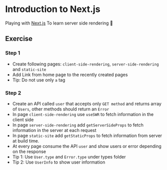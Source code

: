 # Introduction to Next.js

Playing with [Next.js](https://nextjs.org/learn/basics/create-nextjs-app?utm_source=next-site&utm_medium=homepage-cta&utm_campaign=next-website)
To learn server side rendering 🎉

## Exercise

### Step 1

- Create following pages: `client-side-rendering`, `server-side-rendering` and `static-site`
- Add Link from home page to the recently created pages
- Tip: Do not use only `a` tag

### Step 2

- Create an API called `user` that accepts only `GET method` and returns array of `Users`, other methods should return an `Error`
- In page `client-side-rendering` use `useSWR` to fetch information in the client side
- In page `server-side-rendering` add `getServerSideProps` to fetch information in the server at each request
- In page `static-site` add `getStaticProps` to fetch information from server at build time.
- At every page consume the API `user` and show users or error depending on the response
- Tip 1: Use `User.type` and `Error.type` under types folder
- Tip 2: Use `UserInfo` to show user information
